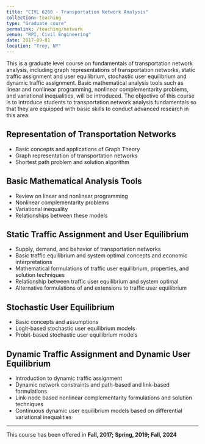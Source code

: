 ```yaml
---
title: "CIVL 6260 - Transportation Network Analysis"
collection: teaching
type: "Graduate coure"
permalink: /teaching/network
venue: "RPI, Civil Engineering"
date: 2017-09-01
location: "Troy, NY"
---
```


This is a graduate level course on fundamentals of transportation network analysis, including graph representations of transportation networks, static traffic assignment and user equilibrium, stochastic user equilibrium and dynamic traffic assignment. Basic mathematical analysis tools such as linear and nonlinear programming, nonlinear complementarity problems, and variational inequalities, will be introduced. The objective of this course is to introduce students to transportation network analysis fundamentals so that they are equipped with basic skills to conduct advanced research in this area. 

Representation of Transportation Networks
----
- Basic concepts and applications of Graph Theory
- Graph representation of transportation networks
- Shortest path problem and solution algorithm

Basic Mathematical Analysis Tools 
-----
- Review on linear and nonlinear programming
- Nonlinear complementarity problems
- Variational inequality
- Relationships between these models

Static Traffic Assignment and User Equilibrium
-----
- Supply, demand, and behavior of transportation networks
- Basic traffic equilibrium and system optimal concepts and economic interpretations
- Mathematical formulations of traffic user equilibrium, properties, and solution techniques
- Relationship between traffic user equilibrium and system optimal
- Alternative formulations of and extensions to traffic user equilibrium

Stochastic User Equilibrium
--------
- Basic concepts and assumptions
- Logit-based stochastic user equilibrium models
- Probit-based stochastic user equilibrium models

Dynamic Traffic Assignment and Dynamic User Equilibrium
-------
- Introduction to dynamic traffic assignment 
- Dynamic network constraints and path-based and link-based formulations
- Link-node based nonlinear complementarity formulations and solution techniques
- Continuous dynamic user equilibrium models based on differential variational inequalities


---
This course has been offered in **Fall, 2017; Spring, 2019; Fall, 2024**

